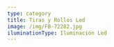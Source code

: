 ```yaml
---
type: category
title: Tiras y Rollos Led
image: /img/FB-72282.jpg
iluminationType: Iluminación Led
---
```


